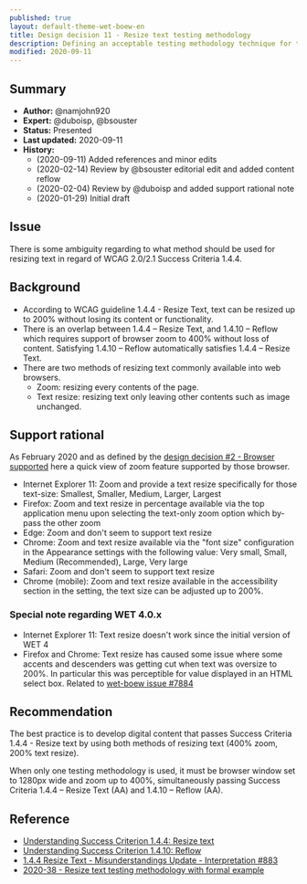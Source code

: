 ```yaml
---
published: true
layout: default-theme-wet-boew-en
title: Design decision 11 - Resize text testing methodology
description: Defining an acceptable testing methodology technique for the success criteria 1.4.4 about resizing text
modified: 2020-09-11
---
```


## Summary

* **Author:** @namjohn920
* **Expert:** @duboisp, @bsouster
* **Status:** Presented
* **Last updated:** 2020-09-11
* **History:**
	* (2020-09-11) Added references and minor edits
	* (2020-02-14) Review by @bsouster editorial edit and added content reflow
	* (2020-02-04) Review by @duboisp and added support rational note
	* (2020-01-29) Initial draft

## Issue

There is some ambiguity regarding to what method should be used for resizing text in regard of WCAG 2.0/2.1 Success Criteria 1.4.4.

## Background

- According to WCAG guideline 1.4.4 - Resize Text, text can be resized up to 200% without losing its content or functionality.
- There is an overlap between 1.4.4 – Resize Text, and 1.4.10 – Reflow which requires support of browser zoom to 400% without loss of content. Satisfying 1.4.10 – Reflow automatically satisfies 1.4.4 – Resize Text.
- There are two methods of resizing text commonly available into web browsers.
	- Zoom: resizing every contents of the page.
	- Text resize: resizing text only leaving other contents such as image unchanged.

## Support rational

As February 2020 and as defined by the [design decision #2 - Browser supported](2.html) here a quick view of zoom feature supported by those browser.

* Internet Explorer 11: Zoom and provide a text resize specifically for those text-size: Smallest, Smaller, Medium, Larger, Largest
* Firefox: Zoom and text resize in percentage available via the top application menu upon selecting the text-only zoom option which by-pass the other zoom
* Edge: Zoom and don't seem to support text resize
* Chrome: Zoom and text resize available via the "font size" configuration in the Appearance settings with the following value: Very small, Small, Medium (Recommended), Large, Very large
* Safari: Zoom and don't seem to support text resize
* Chrome (mobile): Zoom and text resize available in the accessibility section in the setting, the text size can be adjusted up to 200%.

### Special note regarding WET 4.0.x

* Internet Explorer 11: Text resize doesn't work since the initial version of WET 4
* Firefox and Chrome: Text resize has caused some issue where some accents and descenders was getting cut when text was oversize to 200%. In particular this was perceptible for value displayed in an HTML select box. Related to [wet-boew issue #7884](https://github.com/wet-boew/wet-boew/issues/7884)

## Recommendation

The best practice is to develop digital content that passes Success Criteria 1.4.4 - Resize text by using both methods of resizing text (400% zoom, 200% text resize).

When only one testing methodology is used, it must be browser window set to 1280px wide and zoom up to 400%, simultaneously passing Success Criteria 1.4.4 – Resize Text (AA) and 1.4.10 – Reflow (AA).

## Reference

* [Understanding Success Criterion 1.4.4: Resize text](https://www.w3.org/WAI/WCAG21/Understanding/resize-text.html)
* [Understanding Success Criterion 1.4.10: Reflow](https://www.w3.org/WAI/WCAG21/Understanding/reflow.html)
* [1.4.4 Resize Text - Misunderstandings Update - Interpretation #883](https://github.com/w3c/wcag21/issues/883)
* [2020-38 - Resize text testing methodology with formal example](research/2020-38-a11y-zoom.html)